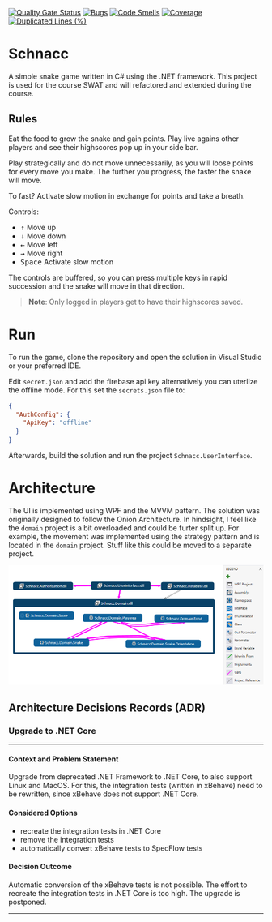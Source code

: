 [![Quality Gate Status](https://sonarcloud.io/api/project_badges/measure?project=daerup_Schnacc&metric=alert_status)](https://sonarcloud.io/summary/new_code?id=daerup_Schnacc)
[![Bugs](https://sonarcloud.io/api/project_badges/measure?project=daerup_Schnacc&metric=bugs)](https://sonarcloud.io/summary/new_code?id=daerup_Schnacc)
[![Code Smells](https://sonarcloud.io/api/project_badges/measure?project=daerup_Schnacc&metric=code_smells)](https://sonarcloud.io/summary/new_code?id=daerup_Schnacc)
[![Coverage](https://sonarcloud.io/api/project_badges/measure?project=daerup_Schnacc&metric=coverage)](https://sonarcloud.io/summary/new_code?id=daerup_Schnacc)
[![Duplicated Lines (%)](https://sonarcloud.io/api/project_badges/measure?project=daerup_Schnacc&metric=duplicated_lines_density)](https://sonarcloud.io/summary/new_code?id=daerup_Schnacc)

# Schnacc
A simple snake game written in C# using the .NET framework. 
This project is used for the course SWAT and will refactored and extended during the course. 

## Rules
Eat the food to grow the snake and gain points. Play live agains other players and see their highscores pop up in your side bar. 

Play strategically and do not move unnecessarily, as you will loose points for every move you make.
The further you progress, the faster the snake will move.

To fast? Activate slow motion in exchange for points and take a breath.

Controls:
- <kbd>↑</kbd> Move up
- <kbd>↓</kbd> Move down
- <kbd>←</kbd> Move left
- <kbd>→</kbd> Move right
- <kbd>Space</kbd> Activate slow motion

The controls are buffered, so you can press multiple keys in rapid succession and the snake will move in that direction.

>**Note**: Only logged in players get to have their highscores saved.

# Run
To run the game, clone the repository and open the solution in Visual Studio or your preferred IDE.

Edit `secret.json` and add the firebase api key alternatively you can uterlize the offline mode.
For this set the ``secrets.json`` file to:

```json
{
  "AuthConfig": {
    "ApiKey": "offline"
  }
}
```

Afterwards, build the solution and run the project `Schnacc.UserInterface`.
# Architecture
The UI is implemented using WPF and the MVVM pattern. The solution was originally designed to follow the Onion Architecture. In hindsight, I feel like the ``domain`` project is a bit overloaded and could be furter split up.
For example, the movement was implemented using the strategy pattern and is located in the ``domain`` project. Stuff like this could be moved to a separate project.

![alt text](img/architecture.png)

## Architecture Decisions Records (ADR)
### Upgrade to .NET Core
---

#### Context and Problem Statement

Upgrade from deprecated .NET Framework to .NET Core, to also support Linux and MacOS. For this, the integration tests (written in xBehave) need to be rewritten, since xBehave does not support .NET Core.

#### Considered Options

* recreate the integration tests in .NET Core
* remove the integration tests
* automatically convert xBehave tests to SpecFlow tests

#### Decision Outcome

Automatic conversion of the xBehave tests is not possible. The effort to recreate the integration tests in .NET Core is too high. The upgrade is postponed.

---

